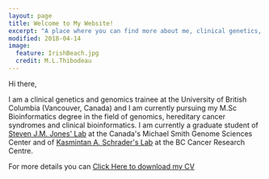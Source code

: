 ```yaml
---
layout: page
title: Welcome to My Website!
excerpt: "A place where you can find more about me, clinical genetics, genomics and bioinformatics"
modified: 2018-04-14
image:
  feature: IrishBeach.jpg
  credit: M.L.Thibodeau
---
```


Hi there,

I am a clinical genetics and genomics trainee at the University of British Columbia (Vancouver, Canada) and I am currently pursuing my M.Sc Bioinformatics degree in the field of genomics, hereditary cancer syndromes and clinical bioinformatics. I am currently a graduate student of [Steven J.M. Jones' Lab](http://www.bcgsc.ca/faculty/sjones) at the Canada's Michael Smith Genome Sciences Center and of [Kasmintan A. Schrader's Lab](http://molonc.bccrc.ca/schrader-lab/) at the BC Cancer Research Centre.  

For more details you can [Click Here to download my CV ](https://github.com/mylinhthibodeau/CurriculumVitae/blob/master/CCV-My_LinhThibodeau-CIHR_Academic.pdf)

